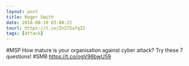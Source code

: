 ```yaml
---
layout: post
title: Roger Smith
date: 2018-08-10 03:00:21
tourl: https://t.co/Zn275afqZ2
tags: [Attack]
---
```

#MSP How mature is your organisation against cyber attack? Try these 7 questions!  #SMB https://t.co/ogV96bwU59